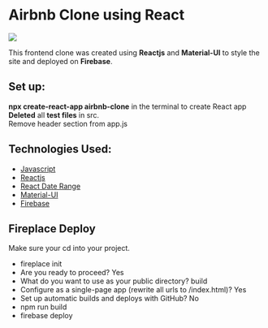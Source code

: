 # Airbnb Clone using React

![](airbnbGif.gif)

This frontend clone was created using **Reactjs** and **Material-UI** to style the site and deployed on **Firebase**.

## **Set up:**
**npx create-react-app airbnb-clone** in the terminal to create React app   
**Deleted** all **test files** in src.   
Remove header section from app.js


## **Technologies Used:**
- [Javascript](https://www.javascript.com/)
- [Reactjs](https://reactjs.org/)
- [React Date Range](https://www.npmjs.com/package/react-date-range)
- [Material-UI](https://material-ui.com/)
- [Firebase](https://firebase.google.com/)



## **Fireplace Deploy**
Make sure your cd into your project.
- fireplace init
-  Are you ready to proceed? Yes
- What do you want to use as your public directory? build 
- Configure as a single-page app (rewrite all urls to /index.html)? Yes
- Set up automatic builds and deploys with GitHub? No
- npm run build 
- firebase deploy


